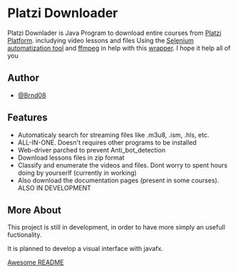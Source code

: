 
# Platzi Downloader

Platzi Downlader is Java Program to download entire courses from [Platzi Platform](https://platzi.com/). includying video lessons and files
Using the [Selenium automatization tool](https://www.selenium.dev/) and [ffmpeg](https://ffmpeg.org/) in help with this [wrapper](https://github.com/bramp/ffmpeg-cli-wrapper). I hope it help all of you



## Author

- [@Brnd08](https://github.com/Brnd08)


## Features

- Automaticaly search for streaming files like .m3u8, .ism, .hls, etc.
- ALL-IN-ONE. Doesn't requires other programs to be installed
- Web-driver parched to prevent Anti_bot_detection
- Download lessons files in zip format
- Classify and enumerate the videos and files. Dont worry to spent hours doing by yourserlf (currently in working)
- Also download the documentation pages (present in some courses). ALSO IN DEVELOPMENT



## More About

This project is still in development, in order to have more simply an usefull fuctionality.

It is planned to develop a visual interface with javafx.

[Awesome README](https://github.com/matiassingers/awesome-readme)


